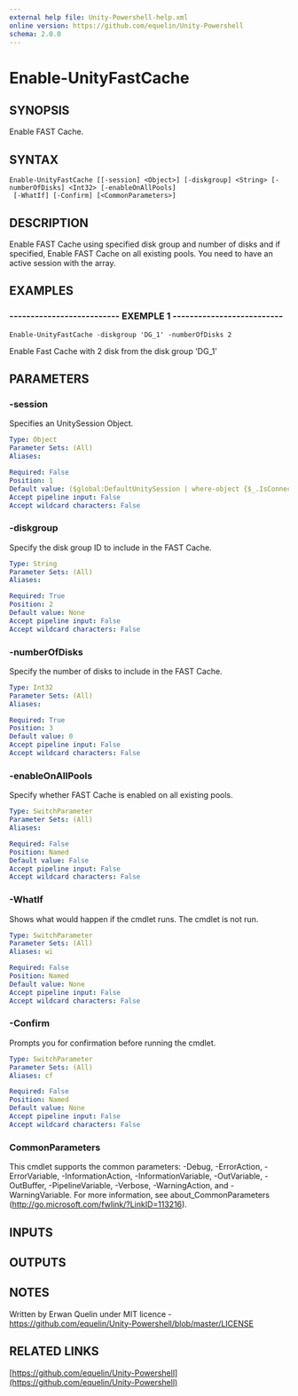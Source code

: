 ```yaml
---
external help file: Unity-Powershell-help.xml
online version: https://github.com/equelin/Unity-Powershell
schema: 2.0.0
---
```


# Enable-UnityFastCache

## SYNOPSIS
Enable FAST Cache.

## SYNTAX

```
Enable-UnityFastCache [[-session] <Object>] [-diskgroup] <String> [-numberOfDisks] <Int32> [-enableOnAllPools]
 [-WhatIf] [-Confirm] [<CommonParameters>]
```

## DESCRIPTION
Enable FAST Cache using specified disk group and number of disks and if specified, Enable FAST Cache on all existing pools. 
You need to have an active session with the array.

## EXAMPLES

### -------------------------- EXEMPLE 1 --------------------------
```
Enable-UnityFastCache -diskgroup 'DG_1' -numberOfDisks 2
```

Enable Fast Cache with 2 disk from the disk group 'DG_1'

## PARAMETERS

### -session
Specifies an UnitySession Object.

```yaml
Type: Object
Parameter Sets: (All)
Aliases: 

Required: False
Position: 1
Default value: ($global:DefaultUnitySession | where-object {$_.IsConnected -eq $true})
Accept pipeline input: False
Accept wildcard characters: False
```

### -diskgroup
Specify the disk group ID to include in the FAST Cache.

```yaml
Type: String
Parameter Sets: (All)
Aliases: 

Required: True
Position: 2
Default value: None
Accept pipeline input: False
Accept wildcard characters: False
```

### -numberOfDisks
Specify the number of disks to include in the FAST Cache.

```yaml
Type: Int32
Parameter Sets: (All)
Aliases: 

Required: True
Position: 3
Default value: 0
Accept pipeline input: False
Accept wildcard characters: False
```

### -enableOnAllPools
Specify whether FAST Cache is enabled on all existing pools.

```yaml
Type: SwitchParameter
Parameter Sets: (All)
Aliases: 

Required: False
Position: Named
Default value: False
Accept pipeline input: False
Accept wildcard characters: False
```

### -WhatIf
Shows what would happen if the cmdlet runs.
The cmdlet is not run.

```yaml
Type: SwitchParameter
Parameter Sets: (All)
Aliases: wi

Required: False
Position: Named
Default value: None
Accept pipeline input: False
Accept wildcard characters: False
```

### -Confirm
Prompts you for confirmation before running the cmdlet.

```yaml
Type: SwitchParameter
Parameter Sets: (All)
Aliases: cf

Required: False
Position: Named
Default value: None
Accept pipeline input: False
Accept wildcard characters: False
```

### CommonParameters
This cmdlet supports the common parameters: -Debug, -ErrorAction, -ErrorVariable, -InformationAction, -InformationVariable, -OutVariable, -OutBuffer, -PipelineVariable, -Verbose, -WarningAction, and -WarningVariable. For more information, see about_CommonParameters (http://go.microsoft.com/fwlink/?LinkID=113216).

## INPUTS

## OUTPUTS

## NOTES
Written by Erwan Quelin under MIT licence - https://github.com/equelin/Unity-Powershell/blob/master/LICENSE

## RELATED LINKS

[https://github.com/equelin/Unity-Powershell](https://github.com/equelin/Unity-Powershell)

